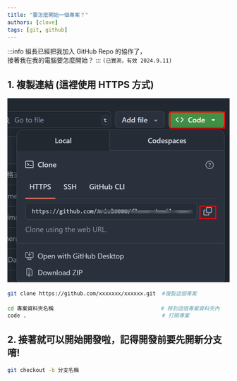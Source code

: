 ```yaml
---
title: "要怎麼開始一個專案？"
authors: [clove]
tags: [git, github]
---
```


:::info
組長已經把我加入 GitHub Repo 的協作了，\
接著我在我的電腦要怎麼開始？
:::
`(已實測，有效 2024.9.11)`

## 1. 複製連結 (這裡使用 HTTPS 方式)

![github-clone](clone.png)

```bash
git clone https://github.com/xxxxxxx/xxxxxx.git  #複製這個專案

cd 專案資料夾名稱                                  # 移到這個專案資料夾內
code .                                           # 打開專案
```

## 2. 接著就可以開始開發啦，記得開發前要先開新分支唷!

```bash
git checkout -b 分支名稱
```
